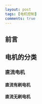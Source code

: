 ```yaml
---
layout: post
tags: [电机控制]
comments: true
---
```


## 前言
## 电机的分类
### 直流电机
#### 直流有刷电机
#### 直流无刷电机
### 

